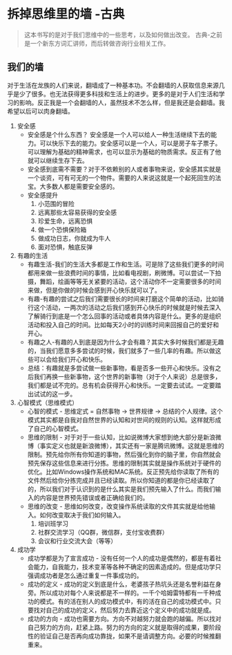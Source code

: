 # 拆掉思维里的墙 -古典

> 这本书写的是对于我们思维中的一些思考，以及如何做出改变。
> 古典-之前是一个新东方词汇讲师，而后转做咨询行业相关工作。


## 我们的墙

对于生活在龙族的人们来说，翻墙成了一种基本功。不会翻墙的人获取信息来源几乎是少了很多。也无法获得更多科技和生活上的进步。更多的是对于人们生活和学习的影响。反正我是一个会翻墙的人，虽然技术不怎么样，但是我还是会翻墙。我希望以后可以肉身翻墙。


1. 安全感
	* 安全感是个什么东西？ 安全感是一个人可以给人一种生活继续下去的能力。可以快乐下去的能力。安全感可以是一个人，可以是房子车子票子。可以理解为基础的精神需求，也可以显示为基础的物质需求。反正有了他就可以继续生存下去。
	* 安全感到底需不需要？对于不依赖别的人或者事物来说，安全感其实就是一个谈资，可有可无的一个物件。需要的人来说这就是一个起死回生的法宝。大多数人都是需要安全感的。
	* 安全感提升
		1. 小范围的冒险
		2. 远离那些太容易获得的安全感
		3. 珍爱生命，远离恐惧
		4. 做一个恐惧保险箱
		5. 做成功日志，你就成为牛人
		6. 面对恐惧，触底反弹
2. 有趣的生活
	* 有趣生活-我们的生活大多都是工作和生活。可是除了这些我们更多的时间都用来做一些浪费时间的事情，比如看电视剧，刷微博。可以尝试一下拍摄，舞蹈，绘画等等无关紧要的活动，这个活动你不一定需要很多的时间来做，但是你做的时候会感到开心快乐就可以了。
	* 有趣-有趣的尝试之后我们需要很长的时间来打磨这个简单的活动，比如骑行这个活动，一两次的活动之后我们感到开心快乐的时候就是时候去深入了解骑行到底是一个怎么回事的活动或者具体内容是什么。更多的是组织活动和投入自己的时间。比如每天2小时的训练时间来回报自己的爱好和开心。
	* 有趣之人-有趣的人到底是因为什么才会有趣？其实大多时候我们都是无趣的，当我们愿意多多尝试的时候，我们就多了一些几率的有趣。所以做这些可以会给我们开心和快乐。
	* 总结：有趣就是多尝试做一些新事物，看是否多一些开心和快乐。没有之后我们再换一些新事物，这个世界的新事物（对于个人来说）总是很多，我们都是试不完的。总有机会获得开心和快乐。一定要去试试。一定要踏出试试的这一步。
3. 心智模式（思维模式）
	* 心智的模式  -  思维定式  = 自然事物 -> 世界规律 -> 总结的个人规律。这个模式其实都是自我对自然世界的认知和对世间的规则的认知。这样就形成了自己的心智模式。
	* 思维的限制 -  对于对于一些认知，比如说微博大家想到绝大部分是新浪微博（事实定义也就是新浪微博），其实还有一家是腾讯微博。这就是思维的限制。预先给你所有你知道的事物，然后强化到你的脑子里，你自然就会预先保存这些信息来进行分拣。思维的限制其实就是操作系统对于硬件的优化。比如Windows操作系统和MAC系统。反正预先给你读取了所有的文件然后给你分拣完成并且已经读取。所以你知道的都是你已经读取了的，所以我们对于认识到的是什么其实是我们预先输入了什么。而我们输入的内容是世界预先错误或者正确给我们的。
	* 思维的改变 - 思维如何改变，改变操作系统读取的文件其实就是给他输入。如何改变取决于我们如何输入。
		1. 培训班学习
		2. 社群交流学习（QQ群，微信群，支付宝收费群）
		3. 会议和行业交流大会（等等）
4. 成功学 
	* 成功学都是为了宣言成功 -  没有任何一个人的成功是偶然的，都是有着社会能力，自我能力，技术变革等各种不确定的因素造成的。但是成功学只强调成功者是怎么通过重复一件事成功的。
	* 成功的定义 - 成功的定义到底是什么，老婆孩子热坑头还是名誉利益在身旁。所以成功对每个人来说都是不一样的。一千个哈姆雷特都有一千种成功的模式。有的活在别人的成功模式中，有的活在自己的成功模式中。只要找对自己的成功的定义，然后努力去靠近这个定义中的成功就是成。
	* 成功的方向 - 成功也需要方向。方向不对越努力就会跑的越偏。所以找对自己努力的方向，赶紧上路。努力的方向的定义就是取得的成果，要阶段性的验证自己是否再向成功靠拢，如果不是请调整方向。必要的时候推翻重来。

